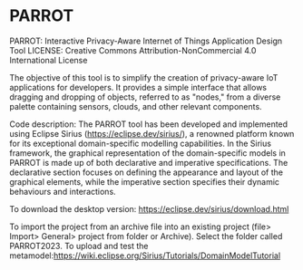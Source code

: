 # PARROT
PARROT: Interactive Privacy-Aware Internet of Things Application Design Tool
LICENSE: Creative Commons Attribution-NonCommercial 4.0 International License


The objective of this tool is to simplify the creation of privacy-aware IoT applications for developers. It provides a simple interface that allows dragging and dropping of objects, referred to as "nodes," from a diverse palette containing sensors, clouds, and other relevant components.

Code description:
The PARROT tool has been developed and implemented using Eclipse Sirius (https://eclipse.dev/sirius/), a renowned platform known for its exceptional domain-specific modelling capabilities.
In the Sirius framework, the graphical representation of the domain-specific models in PARROT is made up of both declarative and imperative specifications. The declarative section focuses on defining the appearance and layout of the graphical elements, while the imperative section specifies their dynamic behaviours and interactions.

To download the desktop version: https://eclipse.dev/sirius/download.html

To import the project from an archive file into an existing project (file> Import> General> project from folder or Archive). Select the folder called PARROT2023.
To upload and test the metamodel:https://wiki.eclipse.org/Sirius/Tutorials/DomainModelTutorial
